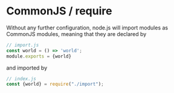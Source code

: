# CommonJS / require

Without any further configuration, node.js will import modules as CommonJS modules, meaning that they are declared by

```javascript
// import.js
const world = () => 'world';
module.exports = {world}
```

and imported by

```javascript
// index.js
const {world} = require("./import");
```